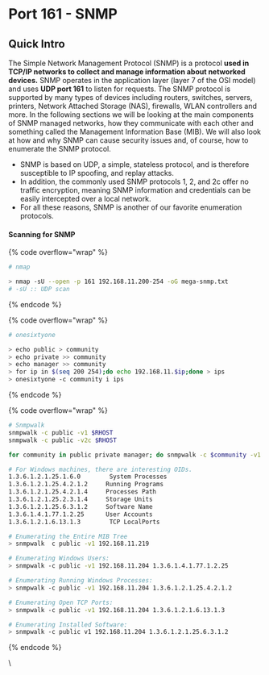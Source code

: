 # Port 161 - SNMP

## Quick Intro

The Simple Network Management Protocol (SNMP) is a protocol **used in TCP/IP networks to collect and manage information about networked devices.** SNMP operates in the application layer (layer 7 of the OSI model) and uses **UDP port 161** to listen for requests. The SNMP protocol is supported by many types of devices including routers, switches, servers, printers, Network Attached Storage (NAS), firewalls, WLAN controllers and more. In the following sections we will be looking at the main components of SNMP managed networks, how they communicate with each other and something called the Management Information Base (MIB). We will also look at how and why SNMP can cause security issues and, of course, how to enumerate the SNMP protocol.

* SNMP is based on UDP, a simple, stateless protocol, and is therefore susceptible to IP spoofing, and replay attacks.
* In addition, the commonly used SNMP protocols 1, 2, and 2c offer no traffic encryption, meaning SNMP information and credentials can be easily intercepted over a local network.
* For all these reasons, SNMP is another of our favorite enumeration protocols.

#### Scanning for SNMP

{% code overflow="wrap" %}
```bash
# nmap 

> nmap -sU --open -p 161 192.168.11.200-254 -oG mega-snmp.txt
# -sU :: UDP scan
```
{% endcode %}

{% code overflow="wrap" %}
```bash
# onesixtyone

> echo public > community
> echo private >> community
> echo manager >> community
> for ip in $(seq 200 254);do echo 192.168.11.$ip;done > ips
> onesixtyone -c community i ips
```
{% endcode %}

{% code overflow="wrap" %}
```bash
# Snmpwalk 
snmpwalk -c public -v1 $RHOST
snmpwalk -c public -v2c $RHOST 

for community in public private manager; do snmpwalk -c $community -v1 $RHOST; done

# For Windows machines, there are interesting OIDs. 
1.3.6.1.2.1.25.1.6.0        System Processes
1.3.6.1.2.1.25.4.2.1.2     Running Programs
1.3.6.1.2.1.25.4.2.1.4     Processes Path
1.3.6.1.2.1.25.2.3.1.4     Storage Units
1.3.6.1.2.1.25.6.3.1.2     Software Name
1.3.6.1.4.1.77.1.2.25      User Accounts
1.3.6.1.2.1.6.13.1.3        TCP LocalPorts

# Enumerating the Entire MIB Tree
> snmpwalk  c public -v1 192.168.11.219

# Enumerating Windows Users:
> snmpwalk -c public -v1 192.168.11.204 1.3.6.1.4.1.77.1.2.25

# Enumerating Running Windows Processes:
> snmpwalk -c public -v1 192.168.11.204 1.3.6.1.2.1.25.4.2.1.2

# Enumerating Open TCP Ports:
> snmpwalk -c public -v1 192.168.11.204 1.3.6.1.2.1.6.13.1.3

# Enumerating Installed Software:
> snmpwalk -c public v1 192.168.11.204 1.3.6.1.2.1.25.6.3.1.2
```
{% endcode %}

\

